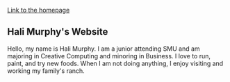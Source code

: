 [Link to the homepage](index.html)

## Hali Murphy's Website

Hello, my name is Hali Murphy. I am a junior attending SMU and am majoring in Creative Computing and minoring in Business. I love to run, paint, and try new foods. When I am not doing anything, I enjoy visiting and working my family's ranch.


